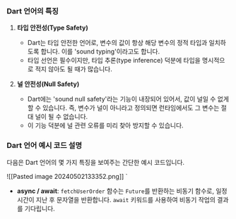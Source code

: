 ### Dart 언어의 특징

1. **타입 안전성(Type Safety)**
    
    - Dart는 타입 안전한 언어로, 변수의 값이 항상 해당 변수의 정적 타입과 일치하도록 합니다. 이를 'sound typing'이라고도 합니다.
    - 타입 선언은 필수이지만, 타입 추론(type inference) 덕분에 타입을 명시적으로 적지 않아도 될 때가 많습니다.
2. **널 안전성(Null Safety)**
    
    - Dart에는 'sound null safety'라는 기능이 내장되어 있어서, 값이 널일 수 없게 할 수 있습니다. 즉, 변수가 널이 아니라고 정의되면 런타임에서도 그 변수는 절대 널이 될 수 없습니다.
    - 이 기능 덕분에 널 관련 오류를 미리 찾아 방지할 수 있습니다.

### Dart 언어 예시 코드 설명

다음은 Dart 언어의 몇 가지 특징을 보여주는 간단한 예시 코드입니다.

![[Pasted image 20240502133352.png]]
`

- **async / await**: `fetchUserOrder` 함수는 `Future`를 반환하는 비동기 함수로, 일정 시간이 지난 후 문자열을 반환합니다. `await` 키워드를 사용하여 비동기 작업의 결과를 기다립니다.
